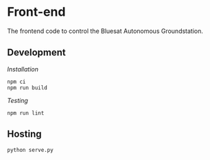 # Front-end

The frontend code to control the Bluesat Autonomous Groundstation.

## Development

*Installation*

```
npm ci
npm run build
```

*Testing*

`npm run lint`

## Hosting

`python serve.py`
